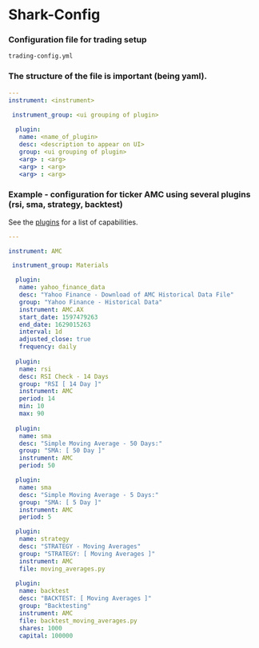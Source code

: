 # Shark-Config

### Configuration file for trading setup 

```
trading-config.yml
```

### The structure of the file is important (being yaml).

```yaml
---
instrument: <instrument>

 instrument_group: <ui grouping of plugin>
     
  plugin:
   name: <name_of_plugin>
   desc: <description to appear on UI>
   group: <ui grouping of plugin>
   <arg> : <arg>
   <arg> : <arg>
   <arg> : <arg>
```

### Example - configuration for ticker AMC using several plugins (rsi, sma, strategy, backtest)

See the [plugins](https://github.com/danielneil/Shark/blob/main/doc/README.PLUGINS.md) for a list of capabilities.

```yaml
---

instrument: AMC

 instrument_group: Materials

  plugin:
   name: yahoo_finance_data
   desc: "Yahoo Finance - Download of AMC Historical Data File"
   group: "Yahoo Finance - Historical Data"  
   instrument: AMC.AX
   start_date: 1597479263
   end_date: 1629015263
   interval: 1d
   adjusted_close: true 
   frequency: daily
   
  plugin:
   name: rsi
   desc: RSI Check - 14 Days
   group: "RSI [ 14 Day ]"
   instrument: AMC
   period: 14
   min: 10
   max: 90
     
  plugin:
   name: sma
   desc: "Simple Moving Average - 50 Days:"
   group: "SMA: [ 50 Day ]" 
   instrument: AMC
   period: 50

  plugin:
   name: sma
   desc: "Simple Moving Average - 5 Days:"
   group: "SMA: [ 5 Day ]"
   instrument: AMC
   period: 5

  plugin:
   name: strategy
   desc: "STRATEGY - Moving Averages"
   group: "STRATEGY: [ Moving Averages ]"  
   instrument: AMC
   file: moving_averages.py
   
  plugin:
   name: backtest
   desc: "BACKTEST: [ Moving Averages ]"
   group: "Backtesting" 
   instrument: AMC
   file: backtest_moving_averages.py
   shares: 1000
   capital: 100000
```
